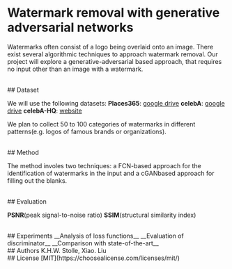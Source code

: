 # Watermark removal with generative adversarial networks

Watermarks often consist of a logo being overlaid onto an image. There exist several algorithmic techniques to approach watermark removal. Our project will explore a generative-adversarial based approach, that requires no input other than an image with a watermark.

<br/>
## Dataset

We will use the following datasets:
__Places365__: [google drive](http://places2.csail.mit.edu/download.html)
__celebA__: [google drive](https://drive.google.com/drive/folders/0B7EVK8r0v71pWEZsZE9oNnFzTm8)
__celebA-HQ__: [website]( https://drive.google.com/drive/folders/0B4qLcYyJmiz0TXY1NG02bzZVRGs)

We plan to collect 50 to 100 categories of watermarks in different patterns(e.g. logos of famous brands or organizations).


<br/>
## Method

The method involes two techniques: a FCN-based approach for the identification of watermarks in the input and a cGANbased approach for filling out the blanks.



<br/>
## Evaluation

__PSNR__(peak signal-to-noise ratio)
__SSIM__(structural similarity index)

<br/>
## Experiments
__Analysis of loss functions__
__Evaluation of discriminator__
__Comparison with state-of-the-art__

<br/>
## Authors
K.H.W. Stolle, Xiao. Liu


<br/>
## License
[MIT](https://choosealicense.com/licenses/mit/)
